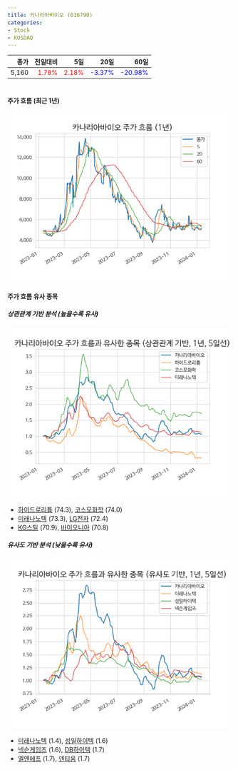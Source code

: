 ```yaml
---
title: 카나리아바이오 (016790)
categories:
- Stock
- KOSDAQ
---
```


|종가|전일대비|5일|20일|60일|
|---:|-------:|--:|---:|---:|
|5,160|<span style="color: red">1.78%</span>|<span style="color: red">2.18%</span>|<span style="color: blue">-3.37%</span>|<span style="color: blue">-20.98%</span>|

<!-- more -->
#
#### 주가 흐름 (최근 1년)
![016790](/assets/images/stock/016790.png)


#### 주가 흐름 유사 종목


##### 상관관계 기반 분석 (높을수록 유사)
![016790](/assets/images/stock/016790_corr.png)
- [하이드로리튬](/101670/) (74.3), [코스모화학](/005420/) (74.0)
- [미래나노텍](/095500/) (73.3), [LG전자](/066570/) (72.4)
- [KG스틸](/016380/) (70.9), [바이오니아](/064550/) (70.8)


##### 유사도 기반 분석 (낮을수록 유사)	
![016790](/assets/images/stock/016790_sim.png)
- [미래나노텍](/095500/) (1.4), [성일하이텍](/365340/) (1.6)
- [넥슨게임즈](/225570/) (1.6), [DB하이텍](/000990/) (1.7)
- [엘앤에프](/066970/) (1.7), [덴티움](/145720/) (1.7)